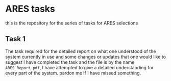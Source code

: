 # ARES tasks
this is the repository for the series of tasks for ARES selections

## Task 1
The task required for the detailed report on what one understood of the system currently in use and some changes or updates that one would like to suggest
I have completed the task and the file is by the name `ARES_Report.pdf`, I have attempted to give a detailed understanding for every part of the system. pardon me if I have missed something.
